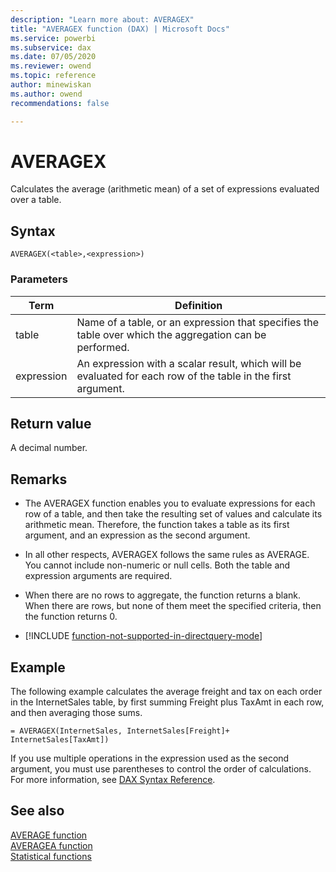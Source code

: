 ```yaml
---
description: "Learn more about: AVERAGEX"
title: "AVERAGEX function (DAX) | Microsoft Docs"
ms.service: powerbi 
ms.subservice: dax 
ms.date: 07/05/2020
ms.reviewer: owend
ms.topic: reference
author: minewiskan
ms.author: owend 
recommendations: false

---
```

# AVERAGEX

Calculates the average (arithmetic mean) of a set of expressions evaluated over a table.  
  
## Syntax  
  
```dax
AVERAGEX(<table>,<expression>)  
```
  
### Parameters  
  
|Term|Definition|  
|--------|--------------|  
|table|Name of a table, or an expression that specifies the table over which the aggregation can be performed.|  
|expression|An expression with a scalar result, which will be evaluated for each row of the table in the first argument.|  
  
## Return value

A decimal number.  
  
## Remarks

- The AVERAGEX function enables you to evaluate expressions for each row of a table, and then take the resulting set of values and calculate its arithmetic mean. Therefore, the function takes a table as its first argument, and an expression as the second argument.  
  
- In all other respects, AVERAGEX follows the same rules as AVERAGE. You cannot include non-numeric or null cells. Both the table and expression arguments are required.  
  
- When there are no rows to aggregate, the function returns a blank.  When there are rows, but none of them meet the specified criteria, then the function returns 0.  

- [!INCLUDE [function-not-supported-in-directquery-mode](includes/function-not-supported-in-directquery-mode.md)]

## Example

The following example calculates the average freight and tax on each order in the InternetSales table, by first summing Freight plus TaxAmt in each row, and then averaging those sums.  
  
```dax
= AVERAGEX(InternetSales, InternetSales[Freight]+ InternetSales[TaxAmt])  
```

If you use multiple operations in the expression used as the second argument, you must use parentheses to control the order of calculations. For more information, see [DAX Syntax Reference](dax-syntax-reference.md).  
  
## See also

[AVERAGE function](average-function-dax.md)  
[AVERAGEA function](averagea-function-dax.md)  
[Statistical functions](statistical-functions-dax.md)  
